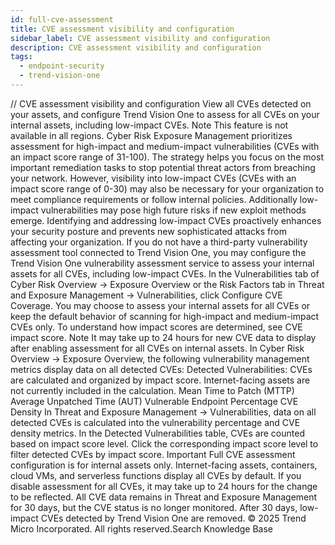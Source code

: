 ```yaml
---
id: full-cve-assessment
title: CVE assessment visibility and configuration
sidebar_label: CVE assessment visibility and configuration
description: CVE assessment visibility and configuration
tags:
  - endpoint-security
  - trend-vision-one
---
```


/*<![CDATA[*/ $('#title').html($('meta[name=map-description]').attr('content')); /*]]>*/ CVE assessment visibility and configuration View all CVEs detected on your assets, and configure Trend Vision One to assess for all CVEs on your internal assets, including low-impact CVEs. Note This feature is not available in all regions. Cyber Risk Exposure Management prioritizes assessment for high-impact and medium-impact vulnerabilities (CVEs with an impact score range of 31-100). The strategy helps you focus on the most important remediation tasks to stop potential threat actors from breaching your network. However, visibility into low-impact CVEs (CVEs with an impact score range of 0-30) may also be necessary for your organization to meet compliance requirements or follow internal policies. Additionally low-impact vulnerabilities may pose high future risks if new exploit methods emerge. Identifying and addressing low-impact CVEs proactively enhances your security posture and prevents new sophisticated attacks from affecting your organization. If you do not have a third-party vulnerability assessment tool connected to Trend Vision One, you may configure the Trend Vision One vulnerability assessment service to assess your internal assets for all CVEs, including low-impact CVEs. In the Vulnerabilities tab of Cyber Risk Overview → Exposure Overview or the Risk Factors tab in Threat and Exposure Management → Vulnerabilities, click Configure CVE Coverage. You may choose to assess your internal assets for all CVEs or keep the default behavior of scanning for high-impact and medium-impact CVEs only. To understand how impact scores are determined, see CVE impact score. Note It may take up to 24 hours for new CVE data to display after enabling assessment for all CVEs on internal assets. In Cyber Risk Overview → Exposure Overview, the following vulnerability management metrics display data on all detected CVEs: Detected Vulnerabilities: CVEs are calculated and organized by impact score. Internet-facing assets are not currently included in the calculation. Mean Time to Patch (MTTP) Average Unpatched Time (AUT) Vulnerable Endpoint Percentage CVE Density In Threat and Exposure Management → Vulnerabilities, data on all detected CVEs is calculated into the vulnerability percentage and CVE density metrics. In the Detected Vulnerabilities table, CVEs are counted based on impact score level. Click the corresponding impact score level to filter detected CVEs by impact score. Important Full CVE assessment configuration is for internal assets only. Internet-facing assets, containers, cloud VMs, and serverless functions display all CVEs by default. If you disable assessment for all CVEs, it may take up to 24 hours for the change to be reflected. All CVE data remains in Threat and Exposure Management for 30 days, but the CVE status is no longer monitored. After 30 days, low-impact CVEs detected by Trend Vision One are removed. © 2025 Trend Micro Incorporated. All rights reserved.Search Knowledge Base